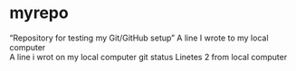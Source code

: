 # myrepo
“Repository for testing my Git/GitHub setup” 
A line I wrote to my local computer  
A line i wrot on my local computer  git status
Linetes 2 from local computer
